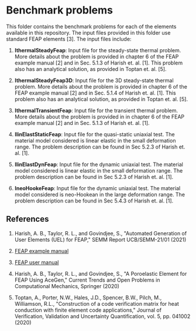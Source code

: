 # Benchmark problems

This folder contains the benchmark problems for each of the elements available in this repository. The input files provided in this folder use standard FEAP elements [3]. The input files include:

1. **IthermalSteadyFeap**: Input file for the steady-state thermal problem. More details about the problem is provided in chapter 6 of the FEAP example manual [2] and in Sec. 5.1.3 of Harish et. al. [1]. This problem also has an analytical solution, as provided in Toptan et. al. [5].

2. **IthermalSteadyFeap3D**: Input file for the 3D steady-state thermal problem. More details about the problem is provided in chapter 6 of the FEAP example manual [2] and in Sec. 5.1.4 of Harish et. al. [1]. This problem also has an analytical solution, as provided in Toptan et. al. [5].

3. **IthermalTransientFeap**: Input file for the transient thermal problem. More details about the problem is provided in in chapter 6 of the FEAP example manual [2] and in Sec. 5.1.3 of Harish et. al. [1].

4. **IlinElastStaticFeap**: Input file for the quasi-static uniaxial test. The material model considered is linear elastic in the small deformation range. The problem description can be found in Sec 5.2.3 of Harish et. al. [1].

5. **IlinElastDynFeap**: Input file for the dynamic uniaxial test. The material model considered is linear elastic in the small deformation range. The problem description can be found in Sec 5.2.3 of Harish et. al. [1].

6. **IneoHookeFeap**: Input file for the dynamic uniaxial test. The material model considered is neo-Hookean in the large deformation range. The problem description can be found in Sec 5.4.3 of Harish et. al. [1].

## References

1. Harish, A. B., Taylor, R. L., and Govindjee, S., "Automated Generation of User Elements (UEL) for FEAP," SEMM Report UCB/SEMM-21/01 (2021)

2. <a href=http://projects.ce.berkeley.edu/feap/example_86.pdf>FEAP example manual</a>

3. <a href=http://projects.ce.berkeley.edu/feap/manual_86.pdf>FEAP user manual</a>

4. Harish, A. B., Taylor, R. L., and Govindjee, S., "A Poroelastic Element for FEAP Using AceGen," Current Trends and Open Problems in Computational Mechanics, Springer (2020)

5. Toptan, A., Porter, N.W., Hales, J.D., Spencer, B.W., Pilch, M., Williamson, R.L., "Construction of a code verification matrix for heat conduction with finite element code applications," Journal of Verification, Validation and Uncertainty Quantification, vol. 5, pp. 041002 (2020)
